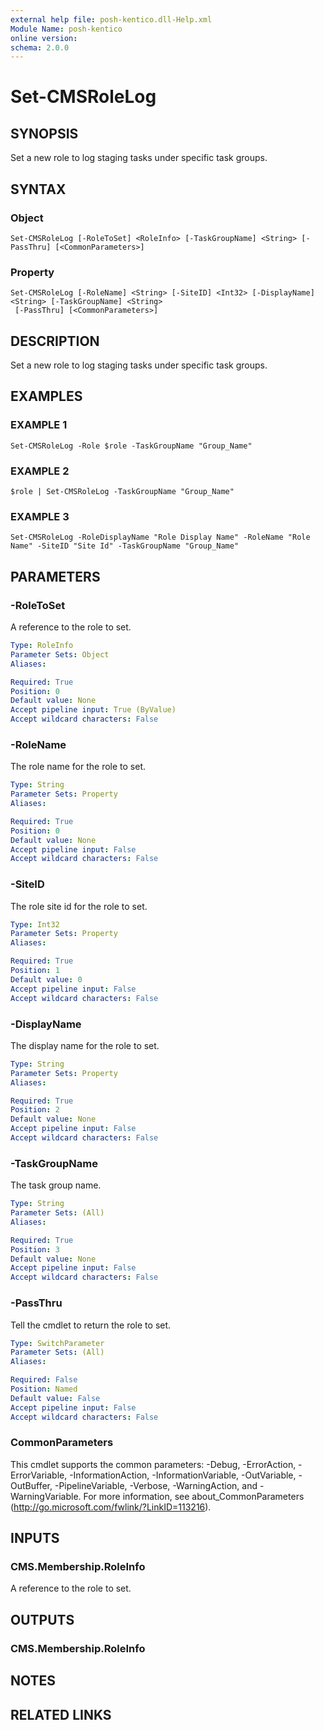 ```yaml
---
external help file: posh-kentico.dll-Help.xml
Module Name: posh-kentico
online version:
schema: 2.0.0
---
```


# Set-CMSRoleLog

## SYNOPSIS
Set a new role to log staging tasks under specific task groups.

## SYNTAX

### Object
```
Set-CMSRoleLog [-RoleToSet] <RoleInfo> [-TaskGroupName] <String> [-PassThru] [<CommonParameters>]
```

### Property
```
Set-CMSRoleLog [-RoleName] <String> [-SiteID] <Int32> [-DisplayName] <String> [-TaskGroupName] <String>
 [-PassThru] [<CommonParameters>]
```

## DESCRIPTION
Set a new role to log staging tasks under specific task groups.

## EXAMPLES

### EXAMPLE 1
```
Set-CMSRoleLog -Role $role -TaskGroupName "Group_Name"
```

### EXAMPLE 2
```
$role | Set-CMSRoleLog -TaskGroupName "Group_Name"
```

### EXAMPLE 3
```
Set-CMSRoleLog -RoleDisplayName "Role Display Name" -RoleName "Role Name" -SiteID "Site Id" -TaskGroupName "Group_Name"
```

## PARAMETERS

### -RoleToSet
A reference to the role to set.

```yaml
Type: RoleInfo
Parameter Sets: Object
Aliases:

Required: True
Position: 0
Default value: None
Accept pipeline input: True (ByValue)
Accept wildcard characters: False
```

### -RoleName
The role name for the role to set.

```yaml
Type: String
Parameter Sets: Property
Aliases:

Required: True
Position: 0
Default value: None
Accept pipeline input: False
Accept wildcard characters: False
```

### -SiteID
The role site id for the role to set.

```yaml
Type: Int32
Parameter Sets: Property
Aliases:

Required: True
Position: 1
Default value: 0
Accept pipeline input: False
Accept wildcard characters: False
```

### -DisplayName
The display name for the role to set.

```yaml
Type: String
Parameter Sets: Property
Aliases:

Required: True
Position: 2
Default value: None
Accept pipeline input: False
Accept wildcard characters: False
```

### -TaskGroupName
The task group name.

```yaml
Type: String
Parameter Sets: (All)
Aliases:

Required: True
Position: 3
Default value: None
Accept pipeline input: False
Accept wildcard characters: False
```

### -PassThru
Tell the cmdlet to return the role to set.

```yaml
Type: SwitchParameter
Parameter Sets: (All)
Aliases:

Required: False
Position: Named
Default value: False
Accept pipeline input: False
Accept wildcard characters: False
```

### CommonParameters
This cmdlet supports the common parameters: -Debug, -ErrorAction, -ErrorVariable, -InformationAction, -InformationVariable, -OutVariable, -OutBuffer, -PipelineVariable, -Verbose, -WarningAction, and -WarningVariable.
For more information, see about_CommonParameters (http://go.microsoft.com/fwlink/?LinkID=113216).

## INPUTS

### CMS.Membership.RoleInfo
A reference to the role to set.

## OUTPUTS

### CMS.Membership.RoleInfo

## NOTES

## RELATED LINKS
